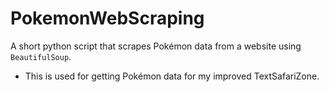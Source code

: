 # PokemonWebScraping
A short python script that scrapes Pokémon data from a website using `BeautifulSoup`.
- This is used for getting Pokémon data for my improved TextSafariZone.
